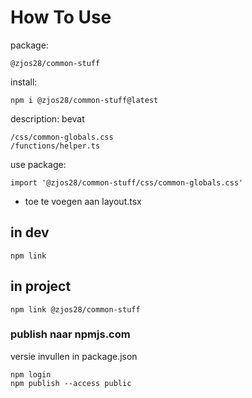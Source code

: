 # How To Use

package:

    @zjos28/common-stuff

install:

    npm i @zjos28/common-stuff@latest

description: bevat

    /css/common-globals.css
    /functions/helper.ts

use package:

    import '@zjos28/common-stuff/css/common-globals.css'

- toe te voegen aan layout.tsx

## in dev

    npm link

## in project

    npm link @zjos28/common-stuff

### publish naar npmjs.com

versie invullen in package.json

    npm login
    npm publish --access public
